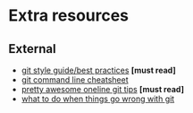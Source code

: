 # Extra resources

## External
- [git style guide/best practices](https://github.com/agis/git-style-guide) **[must read]**
- [git command line cheatsheet](https://github.com/arslanbilal/git-cheat-sheet)
- [pretty awesome oneline git tips](https://github.com/git-tips/tips) **[must read]**
- [what to do when things go wrong with git](https://github.com/git-tips/tips)

